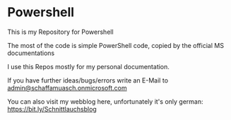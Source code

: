 # Powershell
This is my Repository for Powershell

The most of the code is simple PowerShell code, copied by the official MS documentations

I use this Repos mostly for my personal documentation.

If you have further ideas/bugs/errors write an E-Mail to admin@schaffamuasch.onmicrosoft.com

You can also visit my webblog here, unfortunately it's only german: https://bit.ly/Schnittlauchsblog

